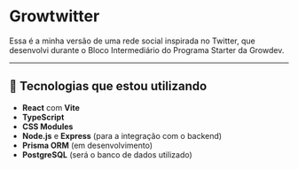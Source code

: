 #  Growtwitter

Essa é a minha versão de uma rede social inspirada no Twitter, que desenvolvi durante o Bloco Intermediário do Programa Starter da Growdev.

---

## 🚀 Tecnologias que estou utilizando

- **React** com **Vite**  
- **TypeScript**  
- **CSS Modules**  
- **Node.js** e **Express** (para a integração com o backend)  
- **Prisma ORM** (em desenvolvimento)  
- **PostgreSQL** (será o banco de dados utilizado)  
